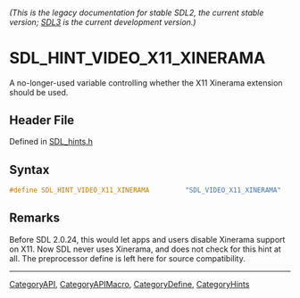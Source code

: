 ###### (This is the legacy documentation for stable SDL2, the current stable version; [SDL3](https://wiki.libsdl.org/SDL3/) is the current development version.)
# SDL_HINT_VIDEO_X11_XINERAMA

A no-longer-used variable controlling whether the X11 Xinerama extension should be used.

## Header File

Defined in [SDL_hints.h](https://github.com/libsdl-org/SDL/blob/SDL2/include/SDL_hints.h)

## Syntax

```c
#define SDL_HINT_VIDEO_X11_XINERAMA         "SDL_VIDEO_X11_XINERAMA"
```

## Remarks

Before SDL 2.0.24, this would let apps and users disable Xinerama support
on X11. Now SDL never uses Xinerama, and does not check for this hint at
all. The preprocessor define is left here for source compatibility.

----
[CategoryAPI](CategoryAPI), [CategoryAPIMacro](CategoryAPIMacro), [CategoryDefine](CategoryDefine), [CategoryHints](CategoryHints)


